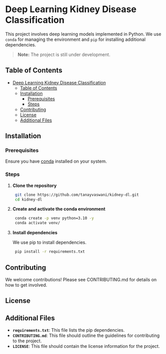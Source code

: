 # Deep Learning Kidney Disease Classification

This project involves deep learning models implemented in Python. We use `conda` for managing the environment and `pip` for installing additional dependencies.

> **Note:** The project is still under development.

## Table of Contents

- [Deep Learning Kidney Disease Classification](#deep-learning-kidney-disease-classification)
  - [Table of Contents](#table-of-contents)
  - [Installation](#installation)
    - [Prerequisites](#prerequisites)
    - [Steps](#steps)
  - [Contributing](#contributing)
  - [License](#license)
  - [Additional Files](#additional-files)

## Installation

### Prerequisites

Ensure you have [conda](https://docs.conda.io/projects/conda/en/latest/user-guide/install/index.html) installed on your system.

### Steps

1. **Clone the repository**

   ```bash
    git clone https://github.com/tanayvaswani/kidney-dl.git
    cd kidney-dl
   ```

2. **Create and activate the conda environment**

   ```bash
    conda create -p venv python=3.10 -y
    conda activate venv/
   ```

3. **Install dependencies**

   We use pip to install dependencies.

   ```bash
    pip install -r requirements.txt
   ```

## Contributing

We welcome contributions! Please see CONTRIBUTING.md for details on how to get involved.

## License

<!-- This project is licensed under the MIT License - see the LICENSE file for details. -->

## Additional Files

- **`requirements.txt`**: This file lists the pip dependencies.
- **`CONTRIBUTING.md`**: This file should outline the guidelines for contributing to the project.
- **`LICENSE`**: This file should contain the license information for the project.
